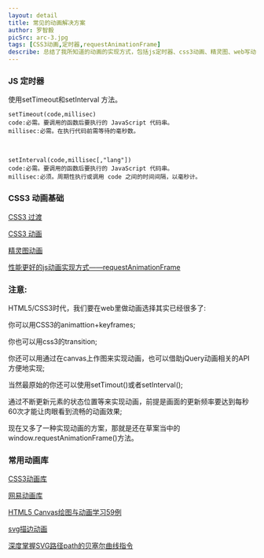 ```yaml
---
layout: detail
title: 常见的动画解决方案
author: 罗智毅
picSrc: arc-3.jpg
tags: [CSS3动画,定时器,requestAnimationFrame]
describe: 总结了我所知道的动画的实现方式，包括js定时器、css3动画、精灵图、web写动画的另一种选择——requestAnimationFrame、svg、canvas，还有分享一些常用的动画库。
---
```


### JS 定时器 ###

使用setTimeout和setInterval 方法。

	setTimeout(code,millisec)
	code:必需。要调用的函数后要执行的 JavaScript 代码串。
	millisec:必需。在执行代码前需等待的毫秒数。

&nbsp;

	setInterval(code,millisec[,"lang"])
	code:必需。要调用的函数后要执行的 JavaScript 代码串。
	millisec:必须。周期性执行或调用 code 之间的时间间隔，以毫秒计。

### CSS3 动画基础 ###

[CSS3 过渡][1]

[1]: http://www.w3school.com.cn/css3/css3_transition.asp "CSS3 过渡"

[CSS3 动画][2]

[2]: http://www.w3school.com.cn/css3/css3_animation.asp "CSS3 动画"

[精灵图动画][3]

[3]: http://www.cnblogs.com/PeunZhang/p/3685980.html "精灵图动画"

[性能更好的js动画实现方式——requestAnimationFrame][4]

[4]: http://github.com/darius/requestAnimationFrame "性能更好的js动画实现方式——requestAnimationFrame"

### 注意: ###

HTML5/CSS3时代，我们要在web里做动画选择其实已经很多了: 

你可以用CSS3的animattion+keyframes; 

你也可以用css3的transition; 

你还可以用通过在canvas上作图来实现动画，也可以借助jQuery动画相关的API方便地实现; 

当然最原始的你还可以使用setTimout()或者setInterval();

通过不断更新元素的状态位置等来实现动画，前提是画面的更新频率要达到每秒60次才能让肉眼看到流畅的动画效果;

现在又多了一种实现动画的方案，那就是还在草案当中的window.requestAnimationFrame()方法。

### 常用动画库 ###

[CSS3动画库][5]

[5]: http://daneden.github.io/animate.css/ "CSS3动画库"

[网易动画库][6]

[6]: http://nec.netease.com/library/category/#animation "网易动画库"

[HTML5 Canvas绘图与动画学习59例][7]

[7]: http://www.108js.com/example.html "HTML5 Canvas绘图与动画学习59例"

[svg描边动画][8]

[8]: http://www.zhangxinxu.com/wordpress/2014/04/animateion-line-drawing-svg-path-%E5%8A%A8%E7%94%BB-%E8%B7%AF%E5%BE%84/ "svg描边动画"

[深度掌握SVG路径path的贝塞尔曲线指令][9]

[9]: www.zhangxinxu.com/wordpress/2014/06/deep-understand-svg-path-bezier-curves-command/ "深度掌握SVG路径path的贝塞尔曲线指令"